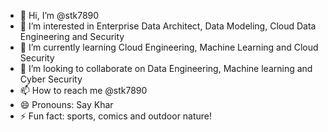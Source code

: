 - 👋 Hi, I’m @stk7890
- 👀 I’m interested in Enterprise Data Architect, Data Modeling, Cloud Data Engineering and Security
- 🌱 I’m currently learning Cloud Engineering, Machine Learning and Cloud Security
- 💞️ I’m looking to collaborate on Data Engineering, Machine learning and Cyber Security
- 📫 How to reach me @stk7890
- 😄 Pronouns: Say Khar
- ⚡ Fun fact: sports, comics and outdoor nature!

<!---
stk7890/stk7890 is a ✨ special ✨ repository because its `README.md` (this file) appears on your GitHub profile.
You can click the Preview link to take a look at your changes.
--->
